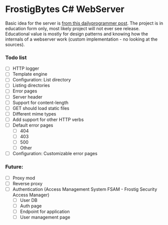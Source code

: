 # FrostigBytes C# WebServer

Basic idea for the server is [from this dailyprogrammer post](https://www.reddit.com/r/dailyprogrammer/comments/6lti17/20170707_challenge_322_hard_static_http_server/). The project is in education form only, most likely project will not ever see release. Educational value is mostly for design patterns and knowing how the internals of a webserver work (custom implementation - no looking at the sources).


### Todo list

* [ ] HTTP logger
* [ ] Template engine
* [ ] Configuration: List directory
* [ ] Listing directories
* [ ] Error pages
* [ ] Server header
* [ ] Support for content-length
* [ ] GET should load static files 
* [ ] Different mime types
* [ ] Add support for other HTTP verbs
* [ ] Default error pages
    * [ ] 404
    * [ ] 403
    * [ ] 500
    * [ ] Other
* [ ] Configuration: Customizable error pages

### Future:

* [ ] Proxy mod
* [ ] Reverse proxy
* [ ] Authentication (Access Management System FSAM - Frostig Security Access Manager)
   * [ ] User DB
   * [ ] Auth page
   * [ ] Endpoint for application
   * [ ] User management page
